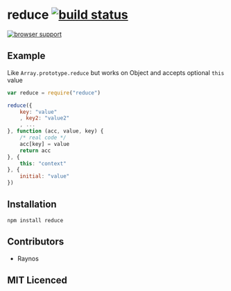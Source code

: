 # reduce [![build status][travis-svg]][travis-url]

[![browser support][3]][4]

## Example

Like `Array.prototype.reduce` but works on Object and accepts optional
`this` value

``` js
var reduce = require("reduce")

reduce({
    key: "value"
    , key2: "value2"
    , ...
}, function (acc, value, key) {
    /* real code */
    acc[key] = value
    return acc
}, {
    this: "context"
}, {
    initial: "value"
})
```

## Installation

`npm install reduce`

## Contributors

 - Raynos

## MIT Licenced

  [travis-svg]: https://secure.travis-ci.org/Raynos/reduce.svg
  [travis-url]: http://travis-ci.org/Raynos/reduce
  [3]: https://ci.testling.com/Raynos/reduce.png
  [4]: https://ci.testling.com/Raynos/reduce

